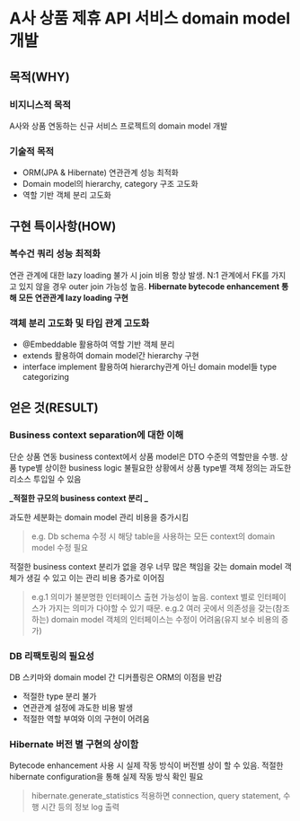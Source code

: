 # A사 상품 제휴 API 서비스 domain model 개발
## 목적(WHY)
### 비지니스적 목적
A사와 상품 연동하는 신규 서비스 프로젝트의 domain model 개발
### 기술적 목적
- ORM(JPA & Hibernate) 연관관계 성능 최적화
- Domain model의 hierarchy, category 구조 고도화
- 역할 기반 객체 분리 고도화
## 구현 특이사항(HOW)
### 복수건 쿼리 성능 최적화
연관 관계에 대한 lazy loading 불가 시 join 비용 항상 발생.
N:1 관계에서 FK를 가지고 있지 않을 경우 outer join 가능성 높음.
**Hibernate bytecode enhancement 통해 모든 연관관계 lazy loading 구현**
### 객체 분리 고도화 및 타입 관계 고도화
- @Embeddable 활용하여 역할 기반 객체 분리
- extends 활용하여 domain model간 hierarchy 구현
- interface implement 활용하여 hierarchy관계 아닌 domain model들 type categorizing
## 얻은 것(RESULT)
### Business context separation에 대한 이해
단순 상품 연동 business context에서 상품 model은 DTO 수준의 역할만을 수행. 상품 type별 상이한 business logic 불필요한 상황에서 상품 type별 객체 정의는 과도한 리소스 투입일 수 있음

**_적절한 규모의 business context 분리 _**

과도한 세분화는 domain model 관리 비용을 증가시킴

> e.g. Db schema 수정 시 해당 table을 사용하는 모든 context의 domain model 수정 필요

적절한 business context 분리가 없을 경우 너무 많은 책임을 갖는 domain model 객체가 생길 수 있고 이는 관리 비용 증가로 이어짐

> e.g.1 의미가 불분명한 인터페이스 출현 가능성이 높음. context 별로 인터페이스가 가지는 의미가 다야할 수 있기 때문.
> e.g.2 여러 곳에서 의존성을 갖는(참조하는) domain model 객체의 인터페이스는 수정이 어려움(유지 보수 비용의 증가)

### DB 리팩토링의 필요성
DB 스키마와 domain model 간 디커플링은 ORM의 이점을 반감

- 적절한 type 분리 불가
- 연관관계 설정에 과도한 비용 발생
- 적절한 역할 부여와 이의 구현이 어려움

### Hibernate 버전 별 구현의 상이함
Bytecode enhancement 사용 시 실제 작동 방식이 버전별 상이 할 수 있음.
적절한 hibernate configuration을 통해 실제 작동 방식 확인 필요

> hibernate.generate_statistics 적용하면  connection, query statement, 수행 시간 등의 정보 log 출력
